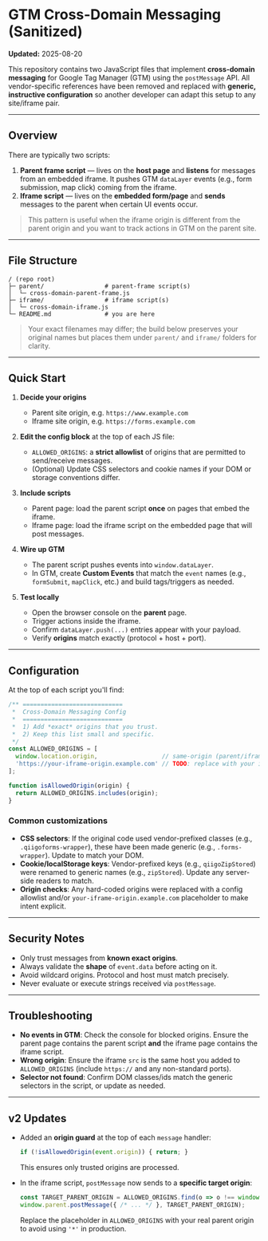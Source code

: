 
# GTM Cross-Domain Messaging (Sanitized)

**Updated:** 2025-08-20

This repository contains two JavaScript files that implement **cross‑domain messaging** for Google Tag Manager (GTM) using the `postMessage` API. All vendor-specific references have been removed and replaced with **generic, instructive configuration** so another developer can adapt this setup to any site/iframe pair.

---

## Overview

There are typically two scripts:

1. **Parent frame script** — lives on the **host page** and **listens** for messages from an embedded iframe. It pushes GTM `dataLayer` events (e.g., form submission, map click) coming from the iframe.
2. **Iframe script** — lives on the **embedded form/page** and **sends** messages to the parent when certain UI events occur.

> This pattern is useful when the iframe origin is different from the parent origin and you want to track actions in GTM on the parent site.

---

## File Structure

```
/ (repo root)
├─ parent/                 # parent-frame script(s)
│  └─ cross-domain-parent-frame.js
├─ iframe/                 # iframe script(s)
│  └─ cross-domain-iframe.js
└─ README.md               # you are here
```

> Your exact filenames may differ; the build below preserves your original names but places them under `parent/` and `iframe/` folders for clarity.

---

## Quick Start

1. **Decide your origins**
   - Parent site origin, e.g. `https://www.example.com`
   - Iframe site origin, e.g. `https://forms.example.com`

2. **Edit the config block** at the top of each JS file:
   - `ALLOWED_ORIGINS`: a **strict allowlist** of origins that are permitted to send/receive messages.
   - (Optional) Update CSS selectors and cookie names if your DOM or storage conventions differ.

3. **Include scripts**
   - Parent page: load the parent script **once** on pages that embed the iframe.
   - Iframe page: load the iframe script on the embedded page that will post messages.

4. **Wire up GTM**
   - The parent script pushes events into `window.dataLayer`.
   - In GTM, create **Custom Events** that match the `event` names (e.g., `formSubmit`, `mapClick`, etc.) and build tags/triggers as needed.

5. **Test locally**
   - Open the browser console on the **parent** page.
   - Trigger actions inside the iframe.
   - Confirm `dataLayer.push(...)` entries appear with your payload.
   - Verify **origins** match exactly (protocol + host + port).

---

## Configuration

At the top of each script you'll find:

```js
/** ============================
 *  Cross-Domain Messaging Config
 *  ============================
 *  1) Add *exact* origins that you trust.
 *  2) Keep this list small and specific.
 */
const ALLOWED_ORIGINS = [
  window.location.origin,                  // same-origin (parent/iframe)
  'https://your-iframe-origin.example.com' // TODO: replace with your iframe origin
];

function isAllowedOrigin(origin) {
  return ALLOWED_ORIGINS.includes(origin);
}
```

### Common customizations

- **CSS selectors**: If the original code used vendor-prefixed classes (e.g., `.qiigoforms-wrapper`), these have been made generic (e.g., `.forms-wrapper`). Update to match your DOM.
- **Cookie/localStorage keys**: Vendor-prefixed keys (e.g., `qiigoZipStored`) were renamed to generic names (e.g., `zipStored`). Update any server-side readers to match.
- **Origin checks**: Any hard-coded origins were replaced with a config allowlist and/or `your-iframe-origin.example.com` placeholder to make intent explicit.

---

## Security Notes

- Only trust messages from **known exact origins**.
- Always validate the **shape** of `event.data` before acting on it.
- Avoid wildcard origins. Protocol and host must match precisely.
- Never evaluate or execute strings received via `postMessage`.

---

## Troubleshooting

- **No events in GTM**: Check the console for blocked origins. Ensure the parent page contains the parent script **and** the iframe page contains the iframe script.
- **Wrong origin**: Ensure the iframe `src` is the same host you added to `ALLOWED_ORIGINS` (include `https://` and any non-standard ports).
- **Selector not found**: Confirm DOM classes/ids match the generic selectors in the script, or update as needed.

---

## v2 Updates

- Added an **origin guard** at the top of each `message` handler:
  ```js
  if (!isAllowedOrigin(event.origin)) { return; }
  ```
  This ensures only trusted origins are processed.

- In the iframe script, `postMessage` now sends to a **specific target origin**:
  ```js
  const TARGET_PARENT_ORIGIN = ALLOWED_ORIGINS.find(o => o !== window.location.origin) || '*';
  window.parent.postMessage({ /* ... */ }, TARGET_PARENT_ORIGIN);
  ```
  Replace the placeholder in `ALLOWED_ORIGINS` with your real parent origin to avoid using `'*'` in production.
